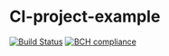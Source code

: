 

# CI-project-example
[![Build Status](https://travis-ci.org/devisv505/CI-project-example.svg?branch=master)](https://travis-ci.org/devisv505/CI-project-example) [![BCH compliance](https://bettercodehub.com/edge/badge/devisv505/CI-project-example?branch=master)](https://bettercodehub.com)
